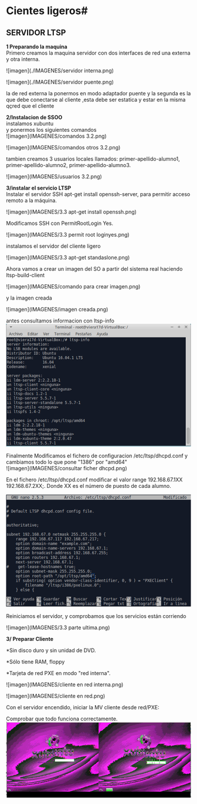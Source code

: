 # Cientes ligeros#

## SERVIDOR LTSP

**1 Preparando la maquina**  
Primero creamos la maquina servidor con dos interfaces de red una externa y otra interna.

![imagen](./IMAGENES/servidor interna.png)  

![imagen](./IMAGENES/servidor puente.png)

la de red externa la ponermos en modo adaptador puente y la segunda es la que debe conectarse al cliente ,esta debe ser estatica y estar en la misma qçred que el cliente

  **2/Instalacion de SSOO**  
  instalamos xubuntu  
  y ponermos los siguientes comandos  
  ![imagen](IMAGENES/comandos 3.2.png)   

  ![imagen](IMAGENES/comandos otros 3.2.png)

  tambien creamos 3 usuarios locales  llamados: primer-apellido-alumno1, primer-apellido-alumno2, primer-apellido-alumno3.  

  ![imagen](IMAGENES/usuarios 3.2.png)

  **3/instalar el servicio LTSP**  
  Instalar el servidor SSH apt-get install openssh-server, para permitir acceso remoto a la máquina.  

  ![imagen](IMAGENES/3.3 apt-get install openssh.png)

  Modificamos SSH con PermitRootLogin Yes.    

  ![imagen](IMAGENES/3.3 permit root loginyes.png)  

 instalamos el servidor del cliente ligero    

  ![imagen](IMAGENES/3.3 apt-get standaslone.png)    

  Ahora vamos a crear un imagen del SO a partir del sistema real haciendo ltsp-build-client

  ![imagen](IMAGENES/comando para crear imagen.png)     

  y la imagen creada  

  ![imagen](IMAGENES/imagen creada.png)

antes consultamos informacion con ltsp-info  
![imagen](IMAGENES/3.3lstp-info.png)




Finalmente Modificamos el fichero de configuracion /etc/ltsp/dhcpd.conf
y cambiamos todo lo que pone "1386" por "amd64"  
![imagen](IMAGENES/consultar ficher dhcpd.png)

En el fichero /etc/ltsp/dhcpd.conf modificar el valor range 192.168.67.1XX 192.168.67.2XX;. Donde XX es el número de puesto de cada alumno.  

![imagen](IMAGENES/3.3range.png)    

Reiniciamos el servidor, y comprobamos que los servicios están corriendo  

![imagen](IMAGENES/3.3 parte ultima.png)     


**3/ Preparar Cliente**

  *Sin disco duro y sin unidad de DVD.

  *Sólo tiene RAM, floppy


  *Tarjeta de red PXE en modo "red interna".

  ![imagen](IMAGENES/cliente en red interna.png)  

  ![imagen](IMAGENES/cliente en red.png)  

Con el servidor encendido, iniciar la MV cliente desde red/PXE:

  Comprobar que todo funciona correctamente.  
  ![imagen](IMAGENES/cliente.png)  
